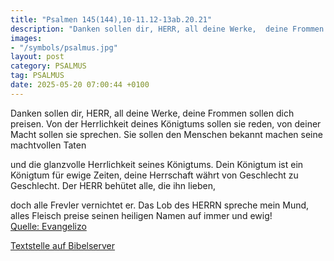 ```yaml
---
title: "Psalmen 145(144),10-11.12-13ab.20.21"
description: "Danken sollen dir, HERR, all deine Werke,  deine Frommen sollen dich preisen. Von der Herrlichkeit deines Königtums sollen sie reden, von deiner Macht sollen sie sprechen. Sie sollen den Menschen bekannt machen seine machtvollen Taten   und die glanzvolle Herrlichkeit seines Kö...."
images:
- "/symbols/psalmus.jpg"
layout: post
category: PSALMUS
tag: PSALMUS
date: 2025-05-20 07:00:44 +0100
---
```

Danken sollen dir, HERR, all deine Werke, 
deine Frommen sollen dich preisen.
Von der Herrlichkeit deines Königtums sollen sie reden, von deiner Macht sollen sie sprechen.
Sie sollen den Menschen bekannt machen seine machtvollen Taten 

und die glanzvolle Herrlichkeit seines Königtums.<!--more-->
Dein Königtum ist ein Königtum für ewige Zeiten,
deine Herrschaft währt von Geschlecht zu Geschlecht.
Der HERR behütet alle, die ihn lieben, 

doch alle Frevler vernichtet er.
Das Lob des HERRN spreche mein Mund, 
alles Fleisch preise seinen heiligen Namen auf immer und ewig!<br>
[Quelle: Evangelizo](https://evangeliumtagfuertag.org/DE/gospel)

[Textstelle auf Bibelserver](https://www.bibleserver.com/EU/ps145(144),10-11.12-13ab.20.21)
